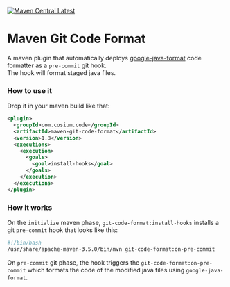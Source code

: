 [![Maven Central Latest](https://img.shields.io/maven-central/v/com.cosium.code/maven-git-code-format.svg)](https://search.maven.org/#search%7Cgav%7C1%7Cg%3A%22com.cosium.code%22%20AND%20a%3A%22maven-git-code-format%22)

# Maven Git Code Format

A maven plugin that automatically deploys [google-java-format](https://github.com/google/google-java-format) code formatter as a `pre-commit` git hook.  
The hook will format staged java files.

### How to use it

Drop it in your maven build like that:

```xml
<plugin>
  <groupId>com.cosium.code</groupId>
  <artifactId>maven-git-code-format</artifactId>
  <version>1.8</version>
  <executions>
    <execution>
      <goals>
        <goal>install-hooks</goal>
      </goals>
    </execution>
  </executions>
</plugin>
```

### How it works

On the `initialize` maven phase, `git-code-format:install-hooks` installs a git `pre-commit` hook that looks like this:
```bash
#!/bin/bash
/usr/share/apache-maven-3.5.0/bin/mvn git-code-format:on-pre-commit
```

On `pre-commit` git phase, the hook triggers the `git-code-format:on-pre-commit` which formats the code of the modified java files using `google-java-format`. 